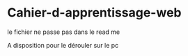 # Cahier-d-apprentissage-web

le fichier ne passe pas dans le read me 

A disposition pour le dérouler sur le pc
